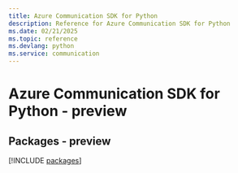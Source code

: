 ```yaml
---
title: Azure Communication SDK for Python
description: Reference for Azure Communication SDK for Python
ms.date: 02/21/2025
ms.topic: reference
ms.devlang: python
ms.service: communication
---
```

# Azure Communication SDK for Python - preview
## Packages - preview
[!INCLUDE [packages](communication-index.md)]